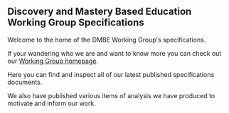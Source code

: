 Discovery and Mastery Based Education Working Group Specifications
------------------------------------------------------------------

Welcome to the home of the DMBE Working Group's specifications.

If your wandering who we are and want to know more you can check out our [Working Group homepage]().

Here you can find and inspect all of our latest published specifications documents.

We also have published various items of analysis we have produced to motivate and inform our work.
